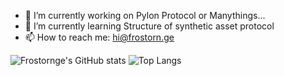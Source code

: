 - 🔭 I’m currently working on Pylon Protocol or Manythings...
- 🌱 I’m currently learning Structure of synthetic asset protocol
- 📫 How to reach me: hi@frostorn.ge

![Frostornge's GitHub stats](https://github-readme-stats.vercel.app/api?username=frostornge&count_private=true&show_icons=true&theme=onedark&include_all_commits=true)
![Top Langs](https://github-readme-stats.vercel.app/api/top-langs/?username=frostornge&theme=onedark&langs_count=6)
